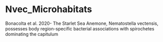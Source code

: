 # Nvec_Microhabitats
Bonacolta et al. 2020- The Starlet Sea Anemone, Nematostella vectensis, possesses body region-specific bacterial associations with spirochetes dominating the capitulum
